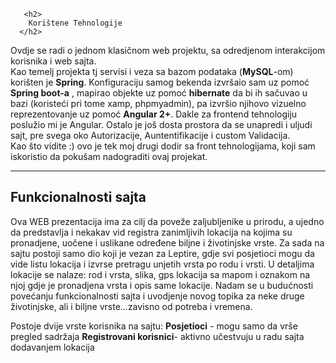 

<!DOCTYPE html>
<html>
<body>
  
       <h2>
        Korištene Tehnologije
      </h2>
 Ovdje se radi o jednom klasičnom web projektu, sa odredjenom interakcijom korisnika i web sajta.
      <br> Kao temelj projekta tj servisi i veza sa bazom podataka (<strong>MySQL</strong>-om) korišten je <strong>Spring</strong>. Konfiguraciju samog bekenda izvršaio sam uz pomoć <strong>Spring boot-a</strong> , mapirao objekte uz pomoć
      <strong> hibernate</strong> da bi ih sačuvao u bazi (koristeći pri tome xamp, phpmyadmin), pa izvršio njihovo vizuelno reprezentovanje
      uz pomoć  <strong>Angular 2+</strong>. Dakle za frontend tehnologiju poslužio mi je Angular.
      Ostalo je još dosta prostora da se unapredi i uljudi sajt, pre svega oko Autorizacije, Auntentifikacije i custom Validacija.
      <br> Kao što vidite :) ovo je tek moj drugi dodir sa front tehnologijama, koji sam iskoristio da pokušam nadograditi ovaj
      projekat.

<hr>
  <h2>Funkcionalnosti sajta</h2>
    <p>
              Ova WEB prezentacija ima za cilj da poveže zaljubljenike u prirodu, a ujedno da predstavlja i nekakav vid registra zanimljivih
              lokacija na kojima su pronadjene, uočene i uslikane određene biljne i životinjske vrste. Za sada na sajtu postoji
              samo dio koji je vezan za Leptire, gdje svi posjetioci mogu da vide listu lokacija i izvrse pretragu unjetih vrsta
              po rodu i vrsti. U detaljima lokacije se nalaze: rod i vrsta, slika, gps lokacija sa mapom i oznakom na njoj gdje je pronadjena
              vrsta i opis same lokacije. Nadam se u budućnosti povećanju funkcionalnosti sajta i uvodjenje novog topika za neke druge životinjske, ali i biljne vrste...zavisno od potreba
              i vremena.
           
  
Postoje dvije vrste korisnika na sajtu:
<strong> Posjetioci</strong> - mogu samo da vrše pregled sadržaja
<strong> Registrovani korisnici</strong>- aktivno učestvuju u radu sajta dodavanjem lokacija
       
         

                
           
</body>
</html>

     
           
     
